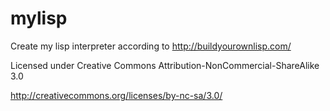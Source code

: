 # mylisp
Create my lisp interpreter according to http://buildyourownlisp.com/

Licensed under Creative Commons Attribution-NonCommercial-ShareAlike 3.0

http://creativecommons.org/licenses/by-nc-sa/3.0/
